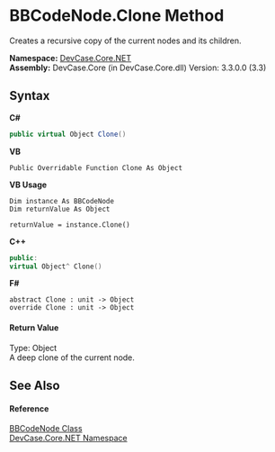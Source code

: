 # BBCodeNode.Clone Method 
 

Creates a recursive copy of the current nodes and its children.

**Namespace:**&nbsp;<a href="N_DevCase_Core_NET">DevCase.Core.NET</a><br />**Assembly:**&nbsp;DevCase.Core (in DevCase.Core.dll) Version: 3.3.0.0 (3.3)

## Syntax

**C#**<br />
``` C#
public virtual Object Clone()
```

**VB**<br />
``` VB
Public Overridable Function Clone As Object
```

**VB Usage**<br />
``` VB Usage
Dim instance As BBCodeNode
Dim returnValue As Object

returnValue = instance.Clone()
```

**C++**<br />
``` C++
public:
virtual Object^ Clone()
```

**F#**<br />
``` F#
abstract Clone : unit -> Object 
override Clone : unit -> Object 
```


#### Return Value
Type: Object<br />A deep clone of the current node.

## See Also


#### Reference
<a href="T_DevCase_Core_NET_BBCodeNode">BBCodeNode Class</a><br /><a href="N_DevCase_Core_NET">DevCase.Core.NET Namespace</a><br />